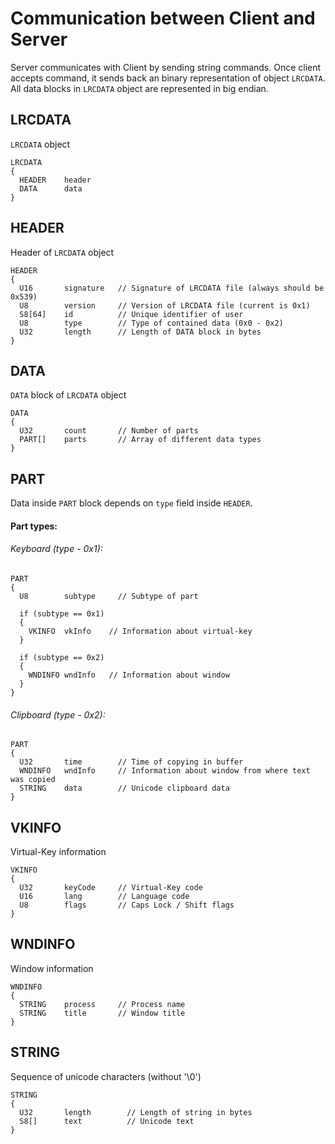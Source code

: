 # Communication between Client and Server
Server communicates with Client by sending string commands. Once client accepts command, it sends back an binary representation of object `LRCDATA`. All data blocks in `LRCDATA` object are represented in big endian.

## LRCDATA
`LRCDATA` object
```
LRCDATA
{
  HEADER    header
  DATA      data
}
```

## HEADER
Header of `LRCDATA` object
```
HEADER
{
  U16       signature   // Signature of LRCDATA file (always should be 0x539)
  U8        version     // Version of LRCDATA file (current is 0x1)
  S8[64]    id          // Unique identifier of user
  U8        type        // Type of contained data (0x0 - 0x2)
  U32       length      // Length of DATA block in bytes
}
```

## DATA
`DATA` block of `LRCDATA` object
```
DATA
{
  U32       count       // Number of parts
  PART[]    parts       // Array of different data types
}
```

## PART
Data inside `PART` block depends on `type` field inside `HEADER`.

#### Part types:

###### Keyboard (type - 0x1):
```
PART
{
  U8        subtype     // Subtype of part
  
  if (subtype == 0x1)
  {
    VKINFO  vkInfo    // Information about virtual-key
  }
  
  if (subtype == 0x2)
  {
    WNDINFO wndInfo   // Information about window
  }
}
```

###### Clipboard (type - 0x2):
```
PART
{
  U32       time        // Time of copying in buffer
  WNDINFO   wndInfo     // Information about window from where text was copied
  STRING    data        // Unicode clipboard data
}
```

## VKINFO
Virtual-Key information
```
VKINFO
{
  U32       keyCode     // Virtual-Key code
  U16       lang        // Language code
  U8        flags       // Caps Lock / Shift flags
}
```

## WNDINFO
Window information
```
WNDINFO
{
  STRING    process     // Process name
  STRING    title       // Window title
}
```

## STRING
Sequence of unicode characters (without '\0')
```
STRING
{
  U32       length        // Length of string in bytes
  S8[]      text          // Unicode text
}
```
